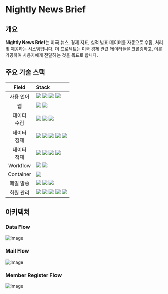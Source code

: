 # Nightly News Brief

## 개요

**Nightly News Brief**는 미국 뉴스, 경제 지표, 실적 발표 데이터를 자동으로 수집, 처리 및 제공하는 시스템입니다. 이 프로젝트는 미국 경제 관련 데이터들을 크롤링하고, 이를 가공하여 사용자에게 전달하는 것을 목표로 합니다.

## 주요 기술 스택
| Field | Stack |
|:---:|:---|
| 사용 언어 | <img src="https://img.shields.io/badge/python-3776AB?style=for-the-badge&logo=python&logoColor=white"> <img src="https://img.shields.io/badge/html5-E34F26?style=for-the-badge&logo=html5&logoColor=white"> <img src="https://img.shields.io/badge/css-1572B6?style=for-the-badge&logo=css3&logoColor=white"> <img src="https://img.shields.io/badge/javascript-F7DF1E?style=for-the-badge&logo=javascript&logoColor=black">  |
| 웹 | <img src="https://img.shields.io/badge/flask-000000?style=for-the-badge&logo=flask&logoColor=white"/> <img src="https://img.shields.io/badge/amazon_ec2-FF9900?style=for-the-badge&logo=amazonec2&logoColor=white"/> | 
|데이터<br/>수집| <img src="https://img.shields.io/badge/selenium-43B02A?style=for-the-badge&logo=selenium&logoColor=white"/> <img src="https://img.shields.io/badge/amazon_lambda-FF9900?style=for-the-badge&logo=awslambda&logoColor=white"/> <img src="https://img.shields.io/badge/beautifulsoup4-000000?style=for-the-badge&logoColor=white"/>| 
|데이터<br/>정제| <img src="https://img.shields.io/badge/amazone_emr-8C4FFF?style=for-the-badge&logo=amazonwebservices&logoColor=white"/> <img src="https://img.shields.io/badge/amazon_lambda-FF9900?style=for-the-badge&logo=awslambda&logoColor=white"/> <img src="https://img.shields.io/badge/apache_spark-E25A1C?style=for-the-badge&logo=apachespark&logoColor=white"/> <img src="https://img.shields.io/badge/beautifulsoup4-000000?style=for-the-badge&logoColor=white"/> <img src="https://img.shields.io/badge/pandas-150458?style=for-the-badge&logo=pandas&logoColor=white"/> |
| 데이터<br/>적재 | <img src="https://img.shields.io/badge/amazon_lambda-FF9900?style=for-the-badge&logo=awslambda&logoColor=white"/> <img src="https://img.shields.io/badge/amazon_s3-569A31?style=for-the-badge&logo=amazons3&logoColor=white"/> <img src="https://img.shields.io/badge/amazon_redshift-8C4FFF?style=for-the-badge&logo=amazonredshift&logoColor=white"/> <img src="https://img.shields.io/badge/amazon_rds-527FFF?style=for-the-badge&logo=amazonrds&logoColor=white"/>|
| Workflow | <img src="https://img.shields.io/badge/apache_airflow-017CEE?style=for-the-badge&logo=apacheairflow&logoColor=white"/> <img src="https://img.shields.io/badge/gcp vm-4285F4?style=for-the-badge&logo=googlecloud&logoColor=white"/> |
| Container | <img src="https://img.shields.io/badge/Docker-2496ED?style=for-the-badge&logo=docker&logoColor=white"/> |
| 메일 발송 | <img src="https://img.shields.io/badge/amazon_lambda-FF9900?style=for-the-badge&logo=awslambda&logoColor=white"/> <img src="https://img.shields.io/badge/amazon_sqs-FF4F8B?style=for-the-badge&logo=amazonsqs&logoColor=white"/> <img src="https://img.shields.io/badge/amazon_rds-527FFF?style=for-the-badge&logo=amazonrds&logoColor=white"/> |
| 회원 관리 | <img src="https://img.shields.io/badge/google_forms-7248B9?style=for-the-badge&logo=googleforms&logoColor=white"/> <img src="https://img.shields.io/badge/google_sheets-34A853?style=for-the-badge&logo=googlesheets&logoColor=white"/> <img src="https://img.shields.io/badge/google_apps_script-4285F4?style=for-the-badge&logo=googleappsscript&logoColor=white"/> <img src="https://img.shields.io/badge/amazon_lambda-FF9900?style=for-the-badge&logo=awslambda&logoColor=white"/> <img src="https://img.shields.io/badge/amazon_rds-527FFF?style=for-the-badge&logo=amazonrds&logoColor=white"/>|

## 아키텍처
### Data Flow
![Image](https://github.com/user-attachments/assets/6a86d53a-39f7-4b30-ab3f-ff0cf8269563)
### Mail Flow
![Image](https://github.com/user-attachments/assets/09bf68d4-e451-4877-a732-6f289bd3de5d)
### Member Register Flow
![Image](https://github.com/user-attachments/assets/f751350c-76d5-401d-aac6-09437d210666)